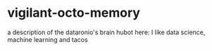 # vigilant-octo-memory
a description of the dataronio's brain
hubot here: I like data science, machine learning and tacos

